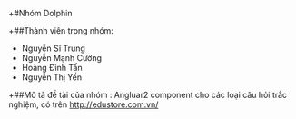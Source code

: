 +#Nhóm Dolphin

+##Thành viên trong nhóm:
- Nguyễn Sĩ Trung
- Nguyễn Mạnh Cường
- Hoàng Đình Tấn
- Nguyễn Thị Yến

+##Mô tả đề tài của nhóm :
Angluar2 component cho các loại câu hỏi trắc nghiệm, có trên http://edustore.com.vn/

